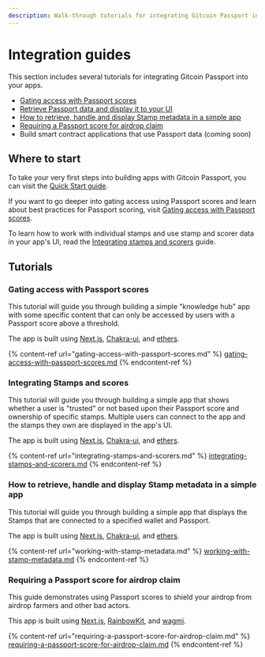 ```yaml
---
description: Walk-through tutorials for integrating Gitcoin Passport into your apps
---
```


# Integration guides

This section includes several tutorials for integrating Gitcoin Passport into your apps.&#x20;

* [Gating access with Passport scores](gating-access-with-passport-scores.md)
* [Retrieve Passport data and display it to your UI](integrating-stamps-and-scorers.md)
* [How to retrieve, handle and display Stamp metadata in a simple app](working-with-stamp-metadata.md)
* [Requiring a Passport score for airdrop claim](requiring-a-passport-score-for-airdrop-claim.md)
* Build smart contract applications that use Passport data (coming soon)



## Where to start

To take your very first steps into building apps with Gitcoin Passport, you can visit the [Quick Start guide](../quick-start-guide.md).&#x20;

If you want to go deeper into gating access using Passport scores and learn about best practices for Passport scoring, visit [Gating access with Passport scores](gating-access-with-passport-scores.md).

To learn how to work with individual stamps and use stamp and scorer data in your app's UI, read the [Integrating stamps and scorers](integrating-stamps-and-scorers.md) guide.



## Tutorials

### Gating access with Passport scores

This tutorial will guide you through building a simple "knowledge hub" app with some specific content that can only be accessed by users with a Passport score above a threshold.&#x20;

The app is built using [Next.js](https://nextjs.org/), [Chakra-ui](https://chakra-ui.com/), and [ethers](https://docs.ethers.org/v5/).

{% content-ref url="gating-access-with-passport-scores.md" %}
[gating-access-with-passport-scores.md](gating-access-with-passport-scores.md)
{% endcontent-ref %}



### Integrating Stamps and scores

This tutorial will guide you through building a simple app that shows whether a user is "trusted" or not based upon their Passport score and ownership of specific stamps. Multiple users can connect to the app and the stamps they own are displayed in the app's UI.&#x20;

The app is built using [Next.js](https://nextjs.org/), [Chakra-ui](https://chakra-ui.com/), and [ethers](https://docs.ethers.org/v5/).

{% content-ref url="integrating-stamps-and-scorers.md" %}
[integrating-stamps-and-scorers.md](integrating-stamps-and-scorers.md)
{% endcontent-ref %}



### How to retrieve, handle and display Stamp metadata in a simple app

This tutorial will guide you through building a simple app that displays the Stamps that are connected to a specified wallet and Passport.&#x20;

The app is built using [Next.js](https://nextjs.org/), [Chakra-ui](https://chakra-ui.com/), and [ethers](https://docs.ethers.org/v5/).

{% content-ref url="working-with-stamp-metadata.md" %}
[working-with-stamp-metadata.md](working-with-stamp-metadata.md)
{% endcontent-ref %}



### Requiring a Passport score for airdrop claim

This guide demonstrates using Passport scores to shield your airdrop from airdrop farmers and other bad actors.&#x20;

This app is built using [Next.js](https://nextjs.org/), [RainbowKit](https://www.rainbowkit.com/docs/installation), and [wagmi](https://wagmi.sh/).

{% content-ref url="requiring-a-passport-score-for-airdrop-claim.md" %}
[requiring-a-passport-score-for-airdrop-claim.md](requiring-a-passport-score-for-airdrop-claim.md)
{% endcontent-ref %}

